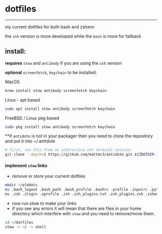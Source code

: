 # dotfiles
---
my current dotfiles for both bash and zshenv 

the `zsh` version is more developed while the `bash` is more for fallback


## install:
**requires** `stow` and `antibody` if you are using the `zsh` version

**optional** `screenfetch`, `keychain` to be installed:


MacOS
````bash
brew install stow antibody screenfetch keychain

````

Linux - apt based
````bash
sudo apt install stow antibody screenfetch keychain

````

FreeBSD / Linux pkg based
````bash
sudo pkg install stow antibody screenfetch keychain

````

**if `antidote` is not in your packager then you need to clone the repository and put it into ~/.antidote
````bash
# first, run this from an interactive zsh terminal session:
git clone --depth=1 https://github.com/mattmc3/antidote.git ${ZDOTDIR:-~}/.antidote
````

#### implement `stow` links
- remove or store your current dotfiles
````bash
mkdir ~/olddots
mv .bash_logout .bash_path .bash_profile .bashrc .profile .inputrc .pythonstartup .aspell.conf olddots/
mv .zsh .zlogin .zprofile .zsh .zsh_plugins.txt .zsh_plugins.zsh .zshenv .zshrc olddots/
````

- now run stow to make your links
- if you see any errors it will mean that there are files in your home directory which interfere with `stow` and you need to remove/move them.
````bash
cd ~/dotfiles
stow -t ~/ -v shell
````


